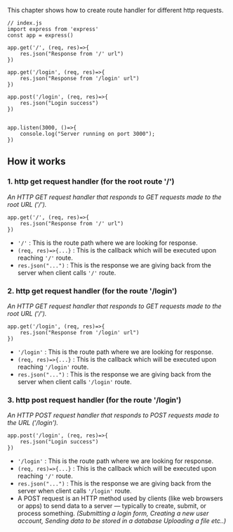 This chapter shows how to create route handler for different http requests.

```
// index.js
import express from 'express'
const app = express()

app.get('/', (req, res)=>{
    res.json("Response from '/' url")
})

app.get('/login', (req, res)=>{
    res.json("Response from '/login' url")
})

app.post('/login', (req, res)=>{
    res.json("Login success")
})


app.listen(3000, ()=>{
    console.log("Server running on port 3000");
})
```

## How it works

### 1. http get request handler (for the root route '/')
_An HTTP GET request handler that responds to GET requests made to the root URL ('/')._

```
app.get('/', (req, res)=>{
    res.json("Response from '/' url")
})
```
* `'/'` : This is the route path where we are looking for response.
* `(req, res)=>{...}` : This is the callback which will be executed upon reaching `'/'` route.
* `res.json("...")` : This is the response we are giving back from the server when client calls `'/'` route.

### 2. http get request handler (for the route '/login')
_An HTTP GET request handler that responds to GET requests made to the root URL ('/')._

```
app.get('/login', (req, res)=>{
    res.json("Response from '/login' url")
})
```
* `'/login'` : This is the route path where we are looking for response.
* `(req, res)=>{...}` : This is the callback which will be executed upon reaching `'/login'` route.
* `res.json("...")` : This is the response we are giving back from the server when client calls `'/login'` route.

### 3. http post request handler (for the route '/login')
_An HTTP POST request handler that responds to POST requests made to the URL ('/login')._

```
app.post('/login', (req, res)=>{
    res.json("Login success")
})
```
* `'/login'` : This is the route path where we are looking for response.
* `(req, res)=>{...}` : This is the callback which will be executed upon reaching `'/'` route.
* `res.json("...")` : This is the response we are giving back from the server when client calls `'/login'` route.
* A POST request is an HTTP method used by clients (like web browsers or apps) to send data to a server — typically to create, submit, or process something. _(Submitting a login form, Creating a new user account, Sending data to be stored in a database Uploading a file etc..)_
